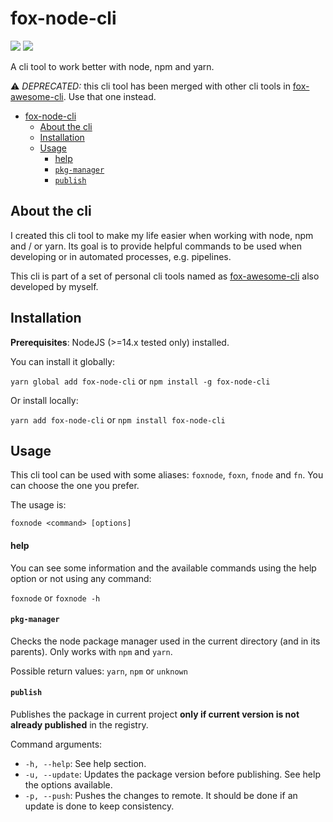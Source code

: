 # fox-node-cli

![](https://badgen.net/npm/v/fox-node-cli?icon=npm&label)
![](https://github.com/sergiogc9/fox-node-cli/workflows/Github%20Pipeline/badge.svg?branch=master)

A cli tool to work better with node, npm and yarn.

⚠️ _DEPRECATED:_ this cli tool has been merged with other cli tools in [fox-awesome-cli](https://www.npmjs.com/package/fox-awesome-cli). Use that one instead.

- [fox-node-cli](#fox-node-cli)
  - [About the cli](#about-the-cli)
  - [Installation](#installation)
  - [Usage](#usage)
    - [help](#help)
    - [`pkg-manager`](#pkg-manager)
    - [`publish`](#publish)

## About the cli

I created this cli tool to make my life easier when working with node, npm and / or yarn. Its goal is to provide helpful commands to be used when developing or in automated processes, e.g. pipelines.

This cli is part of a set of personal cli tools named as [fox-awesome-cli](https://github.com/sergiogc9/fox-awesome-cli) also developed by myself.

## Installation

**Prerequisites**: NodeJS (>=14.x tested only) installed.

You can install it globally:

`yarn global add fox-node-cli` or `npm install -g fox-node-cli`

Or install locally:

`yarn add fox-node-cli` or `npm install fox-node-cli`

## Usage

This cli tool can be used with some aliases: `foxnode`, `foxn`, `fnode` and `fn`. You can choose the one you prefer.

The usage is:

`foxnode <command> [options]`

#### help

You can see some information and the available commands using the help option or not using any command:

`foxnode` or `foxnode -h`

#### `pkg-manager`

Checks the node package manager used in the current directory (and in its parents). Only works with `npm` and `yarn`.

Possible return values: `yarn`, `npm` or `unknown`

#### `publish`

Publishes the package in current project **only if current version is not already published** in the registry.

Command arguments:

- `-h, --help`: See help section.
- `-u, --update`: Updates the package version before publishing. See help the options available.
- `-p, --push`: Pushes the changes to remote. It should be done if an update is done to keep consistency.
